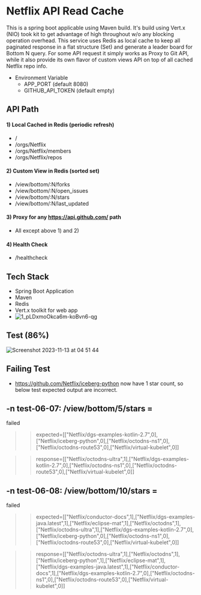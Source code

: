 # Netflix API Read Cache
This is a spring boot applicable using Maven build. It's build using Vert.x (NIO) took kit to get advantage of high throughout w/o any blocking operation overhead. This service uses Redis as local cache to keep all paginated response in a flat structure (Set) and generate a leader board for Bottom N query. For some API request it simply works as Proxy to Git API, while it also provide its own flavor of custom views API on top of all cached Netflix repo info. 

* Environment Variable
  * APP_PORT (default 8080)
  * GITHUB_API_TOKEN (default empty)


## API Path
#### 1) Local Cached in Redis (periodic refresh)
   * /
   * /orgs/Netflix
   * /orgs/Netflix/members
   * /orgs/Netflix/repos
#### 2) Custom View in Redis (sorted set)
   * /view/bottom/:N/forks
   * /view/bottom/:N/open_issues
   * /view/bottom/:N/stars
   * /view/bottom/:N/last_updated
#### 3) Proxy for any https://api.github.com/ path
   * All except above 1) and 2)
#### 4) Health Check
   * /healthcheck


## Tech Stack
* Spring Boot Application
* Maven
* Redis 
* Vert.x toolkit for web app
 * ![1_pLDxmoOkca6m-koBvn6-qg](https://github.com/mohitmahi/Netflix/assets/37902584/b5740693-653b-4044-9ecd-66c543df3d8a)

## Test (86%)
![Screenshot 2023-11-13 at 04 51 44](https://github.com/mohitmahi/Netflix/assets/37902584/78d3002b-dfe2-40d7-8282-c4975473957f)
## Failing Test 
*  https://github.com/Netflix/iceberg-python now have 1 star count, so below test expected output are incorrect. 
## -n test-06-07: /view/bottom/5/stars = 
failed
  >>   expected=[["Netflix/dgs-examples-kotlin-2.7",0],["Netflix/iceberg-python",0],["Netflix/octodns-ns1",0],["Netflix/octodns-route53",0],["Netflix/virtual-kubelet",0]]

  >> response=[["Netflix/octodns-ultra",1],["Netflix/dgs-examples-kotlin-2.7",0],["Netflix/octodns-ns1",0],["Netflix/octodns-route53",0],["Netflix/virtual-kubelet",0]]

## -n test-06-08: /view/bottom/10/stars = 
failed
>>   expected=[["Netflix/conductor-docs",1],["Netflix/dgs-examples-java.latest",1],["Netflix/eclipse-mat",1],["Netflix/octodns",1],["Netflix/octodns-ultra",1],["Netflix/dgs-examples-kotlin-2.7",0],["Netflix/iceberg-python",0],["Netflix/octodns-ns1",0],["Netflix/octodns-route53",0],["Netflix/virtual-kubelet",0]]

>>   response=[["Netflix/octodns-ultra",1],["Netflix/octodns",1],["Netflix/iceberg-python",1],["Netflix/eclipse-mat",1],["Netflix/dgs-examples-java.latest",1],["Netflix/conductor-docs",1],["Netflix/dgs-examples-kotlin-2.7",0],["Netflix/octodns-ns1",0],["Netflix/octodns-route53",0],["Netflix/virtual-kubelet",0]]
